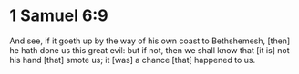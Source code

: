 # 1 Samuel 6:9

And see, if it goeth up by the way of his own coast to Bethshemesh, [then] he hath done us this great evil: but if not, then we shall know that [it is] not his hand [that] smote us; it [was] a chance [that] happened to us.